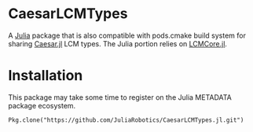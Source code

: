 # CaesarLCMTypes

A [Julia](http://www.julialang.org) package that is also compatible with pods.cmake build system for sharing [Caesar.jl](http://github.com/dehann/Caesar.jl) LCM types.
The Julia portion relies on [LCMCore.jl](http://github.com/rdeits/LCMCore.jl).

# Installation

This package may take some time to register on the Julia METADATA package ecosystem.

```
Pkg.clone("https://github.com/JuliaRobotics/CaesarLCMTypes.jl.git")
```

